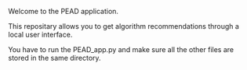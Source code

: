 Welcome to the PEAD application.

This repositary allows you to get algorithm recommendations through a local user interface.

You have to run the PEAD_app.py and make sure all the other files are stored in the same directory. 
